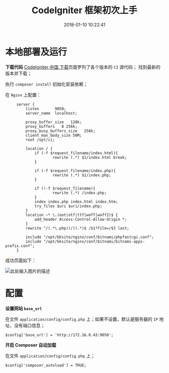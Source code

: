 ﻿---
title: CodeIgniter 框架初次上手
date: 2018-01-10 10:22:41
description: ci 框架初次上手做记录
tags:
- CodeIgniter
categories:
copyright: false
---


# 本地部署及运行

**下载代码**
[CodeIgniter 中国 下载](http://codeigniter.org.cn/user_guide/installation/downloads.html)页面罗列了各个版本的 `CI` 源代码； 找到最新的版本并下载；

执行 `composer install` 初始化安装依赖；

在 `Nginx` 上配置：

```
     server {                                                                                           
         listen       9050;                        
         server_name  localhost;            
                                                                                                        
         proxy_buffer_size   128k;               
         proxy_buffers   8 256k;                          
         proxy_busy_buffers_size   256k;                           
         client_max_body_size 50M;                                 
         root /opt/ci;                                      
                                                                                                        
         location / {                                     
             if (-f $request_filename/index.html){                  
                     rewrite (.*) $1/index.html break;                        
             }                          
                                                                                                        
             if (-f $request_filename/index.php){                     
                     rewrite (.*) $1/index.php;              
             }                                   
                                                                                                        
             if (!-f $request_filename){    
                     rewrite (.*) /index.php;
             }
             index index.php index.html index.htm;
             try_files $uri $uri/index.php;
         }                                                                                              
         location ~* \.(eot|otf|ttf|woff|woff2)$ {
             add_header Access-Control-Allow-Origin *;
         }                                                                                              
         rewrite ^/(.*\.php)(/)(.*)$ /$1?file=/$3 last;
                                                                                                        
         include "/opt/bksite/nginx/conf/bitnami/phpfastcgi.conf";
         include "/opt/bksite/nginx/conf/bitnami/bitnami-apps-prefix.conf";
     }
```



成功页面如下：

![此处输入图片的描述][1]


  [1]: http://owk2q4gs5.bkt.clouddn.com/QQ%E6%88%AA%E5%9B%BE20180109182532.png
  
# 配置

**设置网站 `base_url`**

在文件 `application/config/config.php` 上；如果不设置，默认是服务器的 `IP` 地址，没有端口信息；

```
$config['base_url'] = 'http://172.16.0.43:9050';
```

**开启 Composer 自动加载**

在文件 `application/config/config.php` 上；

```
$config['composer_autoload'] = TRUE;
```


